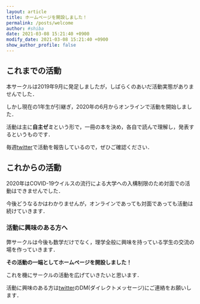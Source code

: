 ```yaml
---
layout: article
title: ホームページを開設しました！
permalink: /posts/welcome
author: #shiba
date: 2021-03-08 15:21:40 +0900
modify_date: 2021-03-08 15:21:40 +0900
show_author_profile: false
---
```


## これまでの活動

本サークルは2019年9月に発足しましたが，しばらくのあいだ活動実態がありませんでした．

しかし現在の1年生が引継ぎ，2020年の6月からオンラインで活動を開始しました．

活動は主に**自主ゼミ**という形で，一冊の本を決め，各自で読んで理解し，発表するというものです．

毎週[twitter](https://twitter.com/ynu_integral)で活動を報告しているので，ぜひご確認ください．

## これからの活動

2020年はCOVID-19ウイルスの流行による大学への入構制限のため対面での活動はできませんでした．

今後どうなるかはわかりませんが，オンラインであっても対面であっても活動は続けていきます．


### 活動に興味のある方へ

弊サークルは今後も数学だけでなく，理学全般に興味を持っている学生の交流の場を作っていきます．

**その活動の一端としてホームページを開設しました！**

これを機にサークルの活動を広げていきたいと思います．

活動に興味のある方は[twitter](https://twitter.com/ynu_integral)のDM(ダイレクトメッセージ)にご連絡をお願いします．
